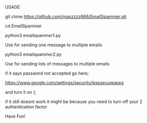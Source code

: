 USAGE:

git clone https://github.com/maxzzzz666/EmailSpammer.git

cd EmailSpammer

python3 emailspammer1.py

Use for sending one message to multiple emails

python3 emailspammer2.py


Use for sending lots of messages to multiple emails


if it says password not accepted go here;

https://www.google.com/settings/security/lesssecureapps

and turn it on (;

if it still doesnt work it might be because you need to turn off your 2 authentication factor

Have Fun!
